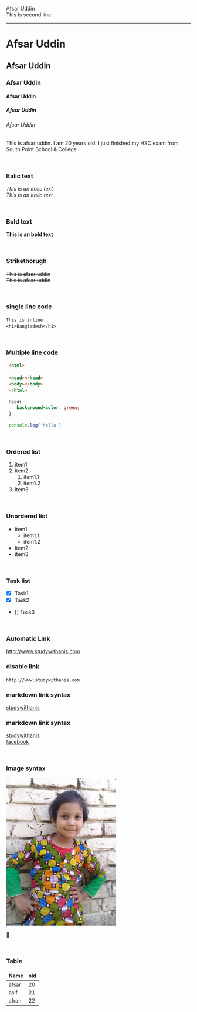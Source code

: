 <!--markdown turorial-->

Afsar Uddin<br/>
This is second line

---

# Afsar Uddin

## Afsar Uddin

### Afsar Uddin

#### Afsar Uddin

##### Afsar Uddin

###### Afsar Uddin

<p>This is afsar uddin. I am 20 years old. I just finished my HSC exam from South Point School & College</p>

<br/>

### Italic text
<i>This is an italic text</i>  
_This is an italic text_

<br/>

### Bold text
__This is an bold text__

<br/>

### Strikethorugh
<del>This is afsar uddin </del>  
~~This is afsar uddin~~

<br/>

### single line code
`This is inline`  
`<h1>Bangladesh</h1>`

<br/>

### Multiple line code
```html
 <html>

 <head></head>
 <body></body>
 </html>

```
```css
 head{
    background-color: green;
 }

```
```javascript
 console.log('hello')

```

<br/>

### Ordered list
1. item1  
2. item2 
    1. item1.1
    2. item1.2
3. item3

<br/>

### Unordered list
- item1
    - item1.1
    - item1.2
- item2
- item3

<br/>

### Task list
- [x] Task1
- [x] Task2
- [] Task3

<br/>

### Automatic Link
http://www.studywithanis.com

### disable link
`http://www.studywithanis.com`

### markdown link syntax
[studywithanis](http://www.studywithanis.com)

### markdown link syntax
[studywithanis][websitelink]  
[facebook][facebooklink]



<!--all link is here-->
[websitelink]:http://www.studywithanis.com
[facebooklink]:http://www.studywithanis.com

<br/>

### Image syntax
<!--![profile](./images/sister.jpg)-->
<img src="./images/sister.jpg" width="300"/>

🙂

<br/>

### Table
| Name | old |   
| --- | --- |  
| afsar | 20|  
| asif | 21 |
| afran | 22 |






